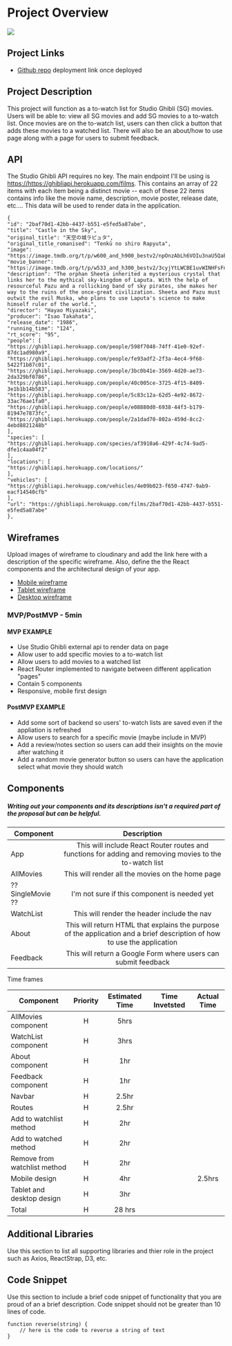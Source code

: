 # Project Overview
![](https://64.media.tumblr.com/a2c7267b99f34f1e9fbe2ca65f801ae1/3e6a8ea646afc9c3-7e/s540x810/b8533fb27d00270ad68233695f22c48f62a96f14.gifv)

## Project Links

- [Github repo](https://github.com/adkowalkowski/react-api-studio-ghiblist)
deployment link once deployed

## Project Description

This project will function as a to-watch list for Studio Ghibli (SG) movies. Users will be able to: view all SG movies and add SG movies to a to-watch list. Once movies are on the to-watch list, users can then click a button that adds these movies to a watched list. There will also be an about/how to use page along with a page for users to submit feedback. 

## API

The Studio Ghibli API requires no key. The main endpoint I'll be using is <https://https://ghibliapi.herokuapp.com/films>. This contains an array of 22 items with each item being a distinct movie -- each of these 22 items contains info like the movie name, description, movie poster, release date, etc.... This data will be used to render data in the application. 


```
{
"id": "2baf70d1-42bb-4437-b551-e5fed5a87abe",
"title": "Castle in the Sky",
"original_title": "天空の城ラピュタ",
"original_title_romanised": "Tenkū no shiro Rapyuta",
"image": "https://image.tmdb.org/t/p/w600_and_h900_bestv2/npOnzAbLh6VOIu3naU5QaEcTepo.jpg",
"movie_banner": "https://image.tmdb.org/t/p/w533_and_h300_bestv2/3cyjYtLWCBE1uvWINHFsFnE8LUK.jpg",
"description": "The orphan Sheeta inherited a mysterious crystal that links her to the mythical sky-kingdom of Laputa. With the help of resourceful Pazu and a rollicking band of sky pirates, she makes her way to the ruins of the once-great civilization. Sheeta and Pazu must outwit the evil Muska, who plans to use Laputa's science to make himself ruler of the world.",
"director": "Hayao Miyazaki",
"producer": "Isao Takahata",
"release_date": "1986",
"running_time": "124",
"rt_score": "95",
"people": [
"https://ghibliapi.herokuapp.com/people/598f7048-74ff-41e0-92ef-87dc1ad980a9",
"https://ghibliapi.herokuapp.com/people/fe93adf2-2f3a-4ec4-9f68-5422f1b87c01",
"https://ghibliapi.herokuapp.com/people/3bc0b41e-3569-4d20-ae73-2da329bf0786",
"https://ghibliapi.herokuapp.com/people/40c005ce-3725-4f15-8409-3e1b1b14b583",
"https://ghibliapi.herokuapp.com/people/5c83c12a-62d5-4e92-8672-33ac76ae1fa0",
"https://ghibliapi.herokuapp.com/people/e08880d0-6938-44f3-b179-81947e7873fc",
"https://ghibliapi.herokuapp.com/people/2a1dad70-802a-459d-8cc2-4ebd8821248b"
],
"species": [
"https://ghibliapi.herokuapp.com/species/af3910a6-429f-4c74-9ad5-dfe1c4aa04f2"
],
"locations": [
"https://ghibliapi.herokuapp.com/locations/"
],
"vehicles": [
"https://ghibliapi.herokuapp.com/vehicles/4e09b023-f650-4747-9ab9-eacf14540cfb"
],
"url": "https://ghibliapi.herokuapp.com/films/2baf70d1-42bb-4437-b551-e5fed5a87abe"
},

```


## Wireframes

Upload images of wireframe to cloudinary and add the link here with a description of the specific wireframe. Also, define the the React components and the architectural design of your app.

- [Mobile wireframe]()
- [Tablet wireframe]()
- [Desktop wireframe]()


### MVP/PostMVP - 5min

#### MVP EXAMPLE
- Use Studio Ghibli external api to render data on page
- Allow user to add specific movies to a to-watch list
- Allow users to add movies to a watched list
- React Router implemented to navigate between different application "pages"
- Contain 5 components
- Responsive, mobile first design

#### PostMVP EXAMPLE

- Add some sort of backend so users' to-watch lists are saved even if the appliation is refreshed
- Allow users to search for a specific movie (maybe include in MVP)
- Add a review/notes section so users can add their insights on the movie after watching it
- Add a random movie generator button so users can have the application select what movie they should watch

## Components
##### Writing out your components and its descriptions isn't a required part of the proposal but can be helpful.

| Component | Description | 
| --- | :---: |  
| App | This will include React Router routes and functions for adding and removing movies to the to-watch list | 
| AllMovies | This will render all the movies on the home page | 
| ?? SingleMovie ?? | I'm not sure if this component is needed yet |
| WatchList | This will render the header include the nav | 
| About | This will return HTML that explains the purpose of the application and a brief description of how to use the application |
| Feedback | This will return a Google Form where users can submit feedback  |


Time frames

| Component | Priority | Estimated Time | Time Invetsted | Actual Time |
| --- | :---: |  :---: | :---: | :---: |
| AllMovies component | H | 5hrs|  |  |
| WatchList component | H | 3hrs|  |  |
| About component | H | 1hr|  |  |
| Feedback component | H | 1hr|  | |
| Navbar | H | 2.5hr|  |  |
| Routes | H | 2.5hr|  |  |
| Add to watchlist method | H | 2hr|  | |
| Add to watched method | H | 2hr|  |  |
| Remove from watchlist method | H | 2hr|  |  |
| Mobile design | H | 4hr|  | 2.5hrs |
| Tablet and desktop design | H | 3hr|  |  |
| Total | H | 28 hrs|  |  |

## Additional Libraries
 Use this section to list all supporting libraries and thier role in the project such as Axios, ReactStrap, D3, etc. 

## Code Snippet

Use this section to include a brief code snippet of functionality that you are proud of an a brief description.  Code snippet should not be greater than 10 lines of code. 

```
function reverse(string) {
	// here is the code to reverse a string of text
}
```
